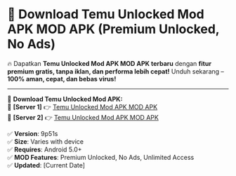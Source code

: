 # 🚀 Download Temu Unlocked Mod APK MOD APK (Premium Unlocked, No Ads)  

🔥 Dapatkan **Temu Unlocked Mod APK MOD APK terbaru** dengan **fitur premium gratis, tanpa iklan, dan performa lebih cepat!** Unduh sekarang – **100% aman, cepat, dan bebas virus!**  

---


🔽 **Download Temu Unlocked Mod APK:**  
🔹 **[Server 1]** 👉 [Temu Unlocked Mod APK MOD APK](https://apkcomod.com?title=Temu_Unlocked_Mod_APK)  
🔹 **[Server 2]** 👉 [Temu Unlocked Mod APK MOD APK](https://apkcomod.com?title=Temu_Unlocked_Mod_APK)  


✅ **Version**: 9p51s  
✅ **Size**: Varies with device  
✅ **Requires**: Android 5.0+  
✅ **MOD Features**: Premium Unlocked, No Ads, Unlimited Access  
✅ **Updated**: [Current Date]  